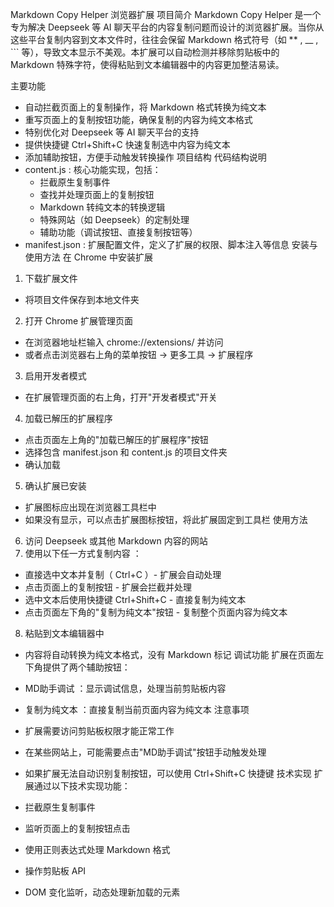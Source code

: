Markdown Copy Helper 浏览器扩展
项目简介
Markdown Copy Helper 是一个专为解决 Deepseek 等 AI 聊天平台的内容复制问题而设计的浏览器扩展。当你从这些平台复制内容到文本文件时，往往会保留 Markdown 格式符号（如 ** , __ , ``` 等），导致文本显示不美观。本扩展可以自动检测并移除剪贴板中的 Markdown 特殊字符，使得粘贴到文本编辑器中的内容更加整洁易读。

主要功能
- 自动拦截页面上的复制操作，将 Markdown 格式转换为纯文本
- 重写页面上的复制按钮功能，确保复制的内容为纯文本格式
- 特别优化对 Deepseek 等 AI 聊天平台的支持
- 提供快捷键 Ctrl+Shift+C 快速复制选中内容为纯文本
- 添加辅助按钮，方便手动触发转换操作
项目结构
代码结构说明
- content.js : 核心功能实现，包括：
  - 拦截原生复制事件
  - 查找并处理页面上的复制按钮
  - Markdown 转纯文本的转换逻辑
  - 特殊网站（如 Deepseek）的定制处理
  - 辅助功能（调试按钮、直接复制按钮等）
- manifest.json : 扩展配置文件，定义了扩展的权限、脚本注入等信息
安装与使用方法
在 Chrome 中安装扩展
1. 下载扩展文件
  - 将项目文件保存到本地文件夹
2. 打开 Chrome 扩展管理页面
  - 在浏览器地址栏输入 chrome://extensions/ 并访问
  - 或者点击浏览器右上角的菜单按钮 → 更多工具 → 扩展程序
3. 启用开发者模式
  - 在扩展管理页面的右上角，打开"开发者模式"开关
4. 加载已解压的扩展程序
  - 点击页面左上角的"加载已解压的扩展程序"按钮
  - 选择包含 manifest.json 和 content.js 的项目文件夹
  - 确认加载
5. 确认扩展已安装
  - 扩展图标应出现在浏览器工具栏中
  - 如果没有显示，可以点击扩展图标按钮，将此扩展固定到工具栏
使用方法
6. 访问 Deepseek 或其他 Markdown 内容的网站
7. 使用以下任一方式复制内容 ：
  - 直接选中文本并复制（ Ctrl+C ）- 扩展会自动处理
  - 点击页面上的复制按钮 - 扩展会拦截并处理
  - 选中文本后使用快捷键 Ctrl+Shift+C - 直接复制为纯文本
  - 点击页面左下角的"复制为纯文本"按钮 - 复制整个页面内容为纯文本
8. 粘贴到文本编辑器中
  - 内容将自动转换为纯文本格式，没有 Markdown 标记
调试功能
扩展在页面左下角提供了两个辅助按钮：

- MD助手调试 ：显示调试信息，处理当前剪贴板内容
- 复制为纯文本 ：直接复制当前页面内容为纯文本
注意事项
- 扩展需要访问剪贴板权限才能正常工作
- 在某些网站上，可能需要点击"MD助手调试"按钮手动触发处理
- 如果扩展无法自动识别复制按钮，可以使用 Ctrl+Shift+C 快捷键
技术实现
扩展通过以下技术实现功能：

- 拦截原生复制事件
- 监听页面上的复制按钮点击
- 使用正则表达式处理 Markdown 格式
- 操作剪贴板 API
- DOM 变化监听，动态处理新加载的元素